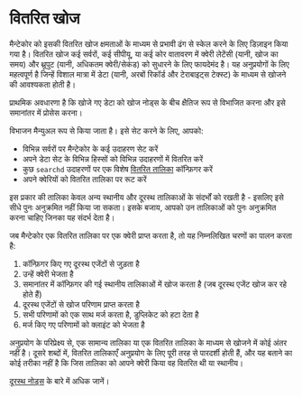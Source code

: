 # वितरित खोज

मैन्टेकोर को इसकी वितरित खोज क्षमताओं के माध्यम से प्रभावी ढंग से स्केल करने के लिए डिज़ाइन किया गया है। वितरित खोज कई सर्वरों, कई सीपीयू, या कई कोर वातावरण में क्वेरी लेटेंसी (यानी, खोज का समय) और थ्रूपुट (यानी, अधिकतम क्वेरी/सेकंड) को सुधारने के लिए फायदेमंद है। यह अनुप्रयोगों के लिए महत्वपूर्ण है जिन्हें विशाल मात्रा में डेटा (यानी, अरबों रिकॉर्ड और टेराबाइट्स टेक्स्ट) के माध्यम से खोजने की आवश्यकता होती है।

प्राथमिक अवधारणा है कि खोजे गए डेटा को खोज नोड्स के बीच क्षैतिज रूप से विभाजित करना और इसे समानांतर में प्रोसेस करना।

विभाजन मैन्युअल रूप से किया जाता है। इसे सेट करने के लिए, आपको:

* विभिन्न सर्वरों पर मैन्टेकोर के कई उदाहरण सेट करें
* अपने डेटा सेट के विभिन्न हिस्सों को विभिन्न उदाहरणों में वितरित करें
* कुछ `searchd` उदाहरणों पर एक विशेष [वितरित तालिका](../Creating_a_table/Creating_a_distributed_table/Creating_a_distributed_table.md) कॉन्फ़िगर करें
* अपने क्वेरियों को वितरित तालिका पर रूट करें

इस प्रकार की तालिका केवल अन्य स्थानीय और दूरस्थ तालिकाओं के संदर्भों को रखती है - इसलिए इसे सीधे पुनः अनुक्रमित नहीं किया जा सकता। इसके बजाय, आपको उन तालिकाओं को पुनः अनुक्रमित करना चाहिए जिनका यह संदर्भ देता है।

जब मैन्टेकोर एक वितरित तालिका पर एक क्वेरी प्राप्त करता है, तो यह निम्नलिखित चरणों का पालन करता है:

1. कॉन्फ़िगर किए गए दूरस्थ एजेंटों से जुड़ता है
2. उन्हें क्वेरी भेजता है
3. समानांतर में कॉन्फ़िगर की गई स्थानीय तालिकाओं में खोज करता है (जब दूरस्थ एजेंट खोज कर रहे होते हैं)
4. दूरस्थ एजेंटों से खोज परिणाम प्राप्त करता है
5. सभी परिणामों को एक साथ मर्ज करता है, डुप्लिकेट को हटा देता है
6. मर्ज किए गए परिणामों को क्लाइंट को भेजता है

अनुप्रयोग के परिप्रेक्ष्य से, एक सामान्य तालिका या एक वितरित तालिका के माध्यम से खोजने में कोई अंतर नहीं है। दूसरे शब्दों में, वितरित तालिकाएँ अनुप्रयोग के लिए पूरी तरह से पारदर्शी होती हैं, और यह बताने का कोई तरीका नहीं है कि जिस तालिका को आपने क्वेरी किया वह वितरित थी या स्थानीय। 

[दूरस्थ नोड्स](../Creating_a_cluster/Remote_nodes.md) के बारे में अधिक जानें।

<!-- proofread -->
